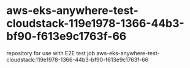 # aws-eks-anywhere-test-cloudstack-119e1978-1366-44b3-bf90-f613e9c1763f-66
repository for use with E2E test job aws-eks-anywhere-test-cloudstack:119e1978-1366-44b3-bf90-f613e9c1763f-66
